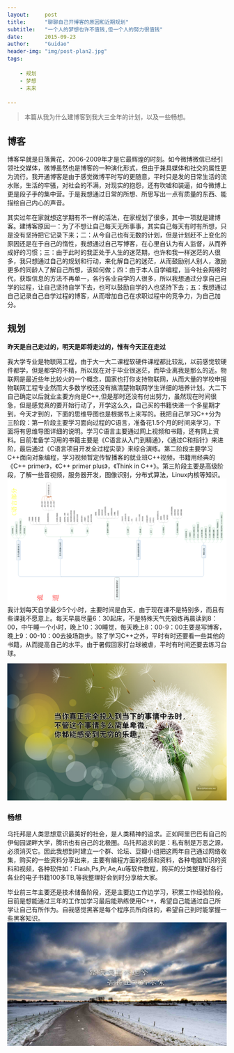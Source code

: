 ```yaml
---
layout:     post
title:      "聊聊自己开博客的原因和近期规划"
subtitle:   "一个人的梦想也许不值钱,但一个人的努力很值钱"
date:       2015-09-23
author:     "Guidao"
header-img: "img/post-plan2.jpg"
tags:
    
    - 规划
    - 梦想
    - 未来

---
```

> 本篇从我为什么建博客到我大三全年的计划，以及一些畅想。


## 博客

博客早就是日落黄花，2006-2009年才是它最辉煌的时刻。如今微博微信已经引领社交媒体，微博虽然也是博客的一种演化形式，但由于兼具媒体和社交的属性更为流行。我开通博客是由于感觉微博平时写的更随意，平时只是发的日常生活的流水账，生活的牢骚，对社会的不满，对现实的抱怨，还有吹嘘和装逼，如今微博上更是段子手的集中营。于是我想通过日常的所想、所思写出一点有质量的东西、能描绘自己内心的声音。

其实过年在家就想这学期有不一样的活法，在家规划了很多，其中一项就是建博客。建博客原因一：为了不想让自己每天无所事事，其实自己每天有时有所想，只是没有坚持把它记录下来；二：从今自己也有无数的计划，但是计划赶不上变化的原因还是在于自己的惰性，我想通过自己写博客，在心里自认为有人监督，从而养成好的习惯；三：由于此时的我正处于人生的迷茫期，也许和我一样迷茫的人很多，我只想通过自己的规划和行动，来化解自己的迷茫，从而鼓励别人别人，激励更多的同龄人了解自己所想，该如何做；四：由于本人自学编程，当今社会网络时代，获取信息的方法不再单一，各行各业自学的人很多，所以我想通过分享自己自学的过程，让自己坚持自学下去，也可以鼓励自学的人也坚持下去；五：我想通过自己记录自己自学过程的博客，从而增加自己在求职过程中的竞争力，为自己加分。

## 规划

**昨天是自己走过的，明天是即将走过的，惟有今天正在走过**

我大学专业是物联网工程，由于大一大二课程软硬件课程都比较乱，以前感觉软硬件都学，但是都学的不精，所以现在对于毕业很迷茫，而毕业离我是那么的近。物联网是最近些年比较火的一个概念，国家也打你支持物联网，从而大量的学校申报物联网工程专业然而大多数学校还没有搞清楚物联网学生详细的培养计划。大二下自己确定以后就业主要方向是C++,但是那时还没有付出努力，虽然现在时间很急，但是感觉真的要开始行动了，开学这么久，自己买的书籍快递一个多星期才到，今天才到的，下面的思维导图也是根据书上来写的。我把自己学习C++分为三阶段：第一阶段主要学习面向过程的C语言，准备花1.5个月的时间来学习，下面将有思维导图详细的说明。学习C语言主要通过网上视频和书籍，还有网上资料。目前准备学习用的书籍主要是《C语言从入门到精通》，《通过C和指针》来进阶，最后通过《C语言项目开发全过程实录》来综合演练。第二阶段主要学习C++面向对象编程，学习视频暂定传智播客的就业班C++视频，书籍用经典的《C++ primer》，《C++ primer plus》，《Think in C++》。第三阶段主要是高级阶段，了解一些音视频，服务器开发，图像识别，分布式算法，Linux内核等知识。
![img](/img/project-part1.png)
我计划每天自学最少5个小时，主要时间是白天，由于现在课不是特别多，而且有些课我不愿意上。每天早晨尽量6：30起床，不是特殊天气先锻炼再晨读到8：00，中午睡一个小时，晚上10：30睡觉，每天晚上8：00-9：00主要是写博客，晚上9：00-10：00去操场跑步。除了学习C++之外，平时有时还要看一些其他的书籍，从而提高自己的水平。由于暑假回家打台球被虐，平时有时间还要去练习台球。

![img](/img/post-plan1.jpg)


### 畅想

乌托邦是人类思想意识最美好的社会，是人类精神的追求。正如阿里巴巴有自己的伊甸园湖畔大学，腾讯也有自己的北极圈。乌托邦追求的是：私有制是万恶之源，必须消灭它。因此我想到时建立一个群、论坛、豆瓣小组把这两年自己通过网络收集，购买的一些资料分享出来，主要有编程方面的视频和资料，各种电脑知识的资料和视频，各种软件如：Flash,Ps,Pr,Ae,Au等软件教程，购买的分类整理好各行各业的电子书籍100多TB,等我整理好会到时分享给大家。

毕业前三年主要还是技术储备阶段，还是主要边工作边学习，积累工作经验阶段。目前是想能通过三年的工作加学习最后能熟练使用C++，希望自己能通过自己所学让自己有所作为。自我感觉黑客是每个程序员所向往的，希望自己到时能掌握一些黑客知识。
![img](/img/post-play4.jpg)

